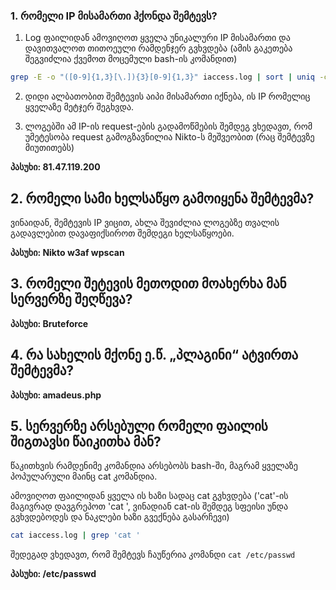 ### 1. რომელი IP მისამართი ჰქონდა შემტევს? 

1. Log ფაილიდან ამოვიღოთ ყველა უნიკალური IP მისამართი და დავითვალოთ თითოეული რამდენჯერ გვხვდება (ამის გაკეთება შეგვიძლია ქვემოთ მოცემული bash-ის კომანდით)
```bash
grep -E -o "([0-9]{1,3}[\.]){3}[0-9]{1,3}" iaccess.log | sort | uniq -c
```

2. დიდი ალბათობით შემტევის აიპი მისამართი იქნება, ის IP რომელიც ყველაზე  მეტჯერ შეგხვდა.



3. ლოგებში ამ IP-ის request-ების გადამოწმების შემდეგ ვხედავთ, რომ უმეტესობა request გამოგზავნილია Nikto-ს მეშვეობით (რაც შემტევზე მიუთითებს)

**პასუხი: 81.47.119.200**

## 2. რომელი სამი ხელსაწყო გამოიყენა შემტევმა?
ვინაიდან, შემტევის IP ვიცით, ახლა შევიძლია ლოგებზე თვალის გადავლებით დავაფიქსიროთ შემდეგი ხელსაწყოები.

**პასუხი: Nikto w3af wpscan**

## 3. რომელი შეტევის მეთოდით მოახერხა მან სერვერზე შეღწევა?
**პასუხი: Bruteforce**

## 4. რა სახელის მქონე ე.წ. „პლაგინი“ ატვირთა შემტევმა?

**პასუხი: amadeus.php**

## 5. სერვერზე არსებული რომელი ფაილის შიგთავსი წაიკითხა მან?
წაკითხვის რამდენიმე კომანდია არსებობს bash-ში, მაგრამ ყველაზე პოპულარული მაინც cat კომანდია. 

ამოვიღოთ ფაილიდან ყველა ის ხაზი სადაც cat გვხვდება ('cat'-ის მაგივრად დავგრეპოთ 'cat ', ვინადიან cat-ის შემდეგ სფეისი უნდა გვხვდებოდეს და ნაკლები ხაზი გვექნება გასარჩევი)
```bash
cat iaccess.log | grep 'cat '
```
შედეგად ვხედავთ, რომ შემტევს ჩაუწერია კომანდი `cat /etc/passwd`

**პასუხი: /etc/passwd**